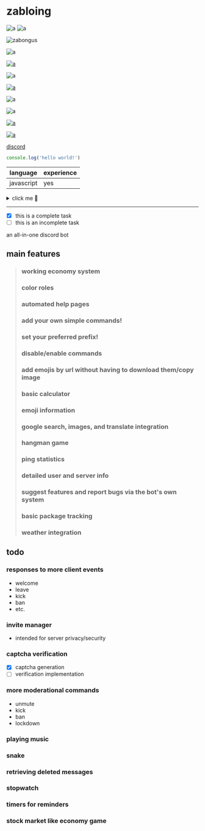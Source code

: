# zabloing

![a](https://img.shields.io/badge/version-0.5-009900.svg)
![a](https://img.shields.io/badge/since-december%2015th%202020-009900.svg)

![zabongus](https://cdn.discordapp.com/attachments/443467585980203018/723479044317904956/cbo1rI6p_400x400.png)

![a](https://img.shields.io/badge/school%20grades-failing-cc0000.svg)


[![a](https://img.shields.io/badge/code-broken-ff7b00.svg)](https://github.com/culinaryAmphibian/zabloing/issues)


![a](https://img.shields.io/badge/lemon-sour-ffe500.svg)


[![a](https://img.shields.io/badge/crab-cowboy-009900.svg)](https://cdn.discordapp.com/attachments/443467585980203018/723479044317904956/cbo1rI6p_400x400.png)


![a](https://img.shields.io/badge/gaming-extremely-blue.svg)


![a](https://img.shields.io/badge/now%20what-i'm%20not%20sure-811ad8.svg)


[![a](https://img.shields.io/badge/hotel-trivago-2b2299.svg)](https://www.trivago.com/)

[![a](https://img.shields.io/youtube/views/dQw4w9WgXcQ?color=blue&label=yutub&logo=youtube&logoColor=blue&style=plastic)](https://youtube.com/watch?v=dQw4w9WgXcQ)

[discord](https://discord.com/channels/@me)


```javascript
console.log('hello world!')
```

language | experience
------------ | -------------
javascript | yes

<details><summary>click me 👃</summary>peekaboo</details>

************************************

- [x] this is a complete task
- [ ] this is an incomplete task

an all-in-one discord bot
## main features
>### working economy system
>### color roles
>### automated help pages
>### add your own simple commands!
>### set your preferred prefix!
>### disable/enable commands
>### add emojis by url without having to download them/copy image
>### basic calculator
>### emoji information
>### google search, images, and translate integration
>### hangman game
>### ping statistics
>### detailed user and server info
>### suggest features and report bugs via the bot's own system
>### basic package tracking
>### weather integration

## todo
### responses to more client events
* welcome
* leave
* kick
* ban
* etc.
### invite manager
* intended for server privacy/security
### captcha verification
- [x] captcha generation
- [ ] verification implementation
### more moderational commands
* unmute
* kick
* ban
* lockdown
### playing music
### snake
### retrieving deleted messages
### stopwatch
### timers for reminders
### stock market like economy game